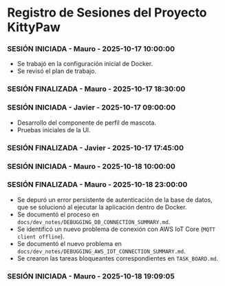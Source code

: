 # Registro de Sesiones del Proyecto KittyPaw

### SESIÓN INICIADA - Mauro - 2025-10-17 10:00:00
- Se trabajó en la configuración inicial de Docker.
- Se revisó el plan de trabajo.

### SESIÓN FINALIZADA - Mauro - 2025-10-17 18:30:00

### SESIÓN INICIADA - Javier - 2025-10-17 09:00:00
- Desarrollo del componente de perfil de mascota.
- Pruebas iniciales de la UI.

### SESIÓN FINALIZADA - Javier - 2025-10-17 17:45:00

### SESIÓN INICIADA - Mauro - 2025-10-18 10:00:00

### SESIÓN FINALIZADA - Mauro - 2025-10-18 23:00:00
- Se depuró un error persistente de autenticación de la base de datos, que se solucionó al ejecutar la aplicación dentro de Docker.
- Se documentó el proceso en `docs/dev_notes/DEBUGGING_DB_CONNECTION_SUMMARY.md`.
- Se identificó un nuevo problema de conexión con AWS IoT Core (`MQTT client offline`).
- Se documentó el nuevo problema en `docs/dev_notes/DEBUGGING_AWS_IOT_CONNECTION_SUMMARY.md`.
- Se crearon las tareas bloqueantes correspondientes en `TASK_BOARD.md`.

### SESIÓN INICIADA - Mauro - 2025-10-18 19:09:05